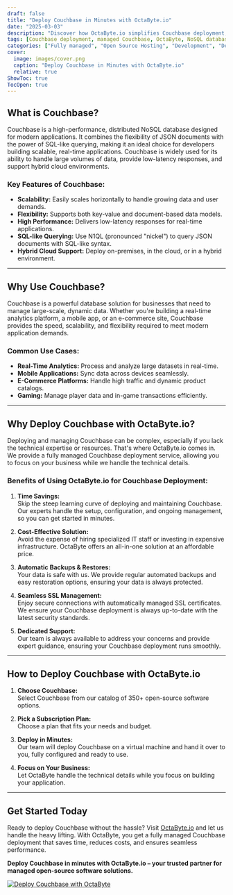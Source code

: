 ```yaml
---
draft: false
title: "Deploy Couchbase in Minutes with OctaByte.io"
date: "2025-03-03"
description: "Discover how OctaByte.io simplifies Couchbase deployment, offering a fully managed solution that saves time, reduces costs, and ensures seamless performance. Learn why Couchbase is a game-changer for modern applications and how OctaByte makes it effortless to deploy and manage."
tags: [Couchbase deployment, managed Couchbase, OctaByte, NoSQL database, open-source software, managed services, Couchbase benefits, cloud database, automated backups, SSL management, cost-effective database solution]
categories: ["Fully managed", "Open Source Hosting", "Development", "Dev Ops", "Couchbase"]
cover:
  image: images/cover.png
  caption: "Deploy Couchbase in Minutes with OctaByte.io"
  relative: true
ShowToc: true
TocOpen: true
---
```



## What is Couchbase?

Couchbase is a high-performance, distributed NoSQL database designed for modern applications. It combines the flexibility of JSON documents with the power of SQL-like querying, making it an ideal choice for developers building scalable, real-time applications. Couchbase is widely used for its ability to handle large volumes of data, provide low-latency responses, and support hybrid cloud environments.

### Key Features of Couchbase:
- **Scalability:** Easily scales horizontally to handle growing data and user demands.
- **Flexibility:** Supports both key-value and document-based data models.
- **High Performance:** Delivers low-latency responses for real-time applications.
- **SQL-like Querying:** Use N1QL (pronounced "nickel") to query JSON documents with SQL-like syntax.
- **Hybrid Cloud Support:** Deploy on-premises, in the cloud, or in a hybrid environment.

---

## Why Use Couchbase?

Couchbase is a powerful database solution for businesses that need to manage large-scale, dynamic data. Whether you're building a real-time analytics platform, a mobile app, or an e-commerce site, Couchbase provides the speed, scalability, and flexibility required to meet modern application demands.

### Common Use Cases:
- **Real-Time Analytics:** Process and analyze large datasets in real-time.
- **Mobile Applications:** Sync data across devices seamlessly.
- **E-Commerce Platforms:** Handle high traffic and dynamic product catalogs.
- **Gaming:** Manage player data and in-game transactions efficiently.

---

## Why Deploy Couchbase with OctaByte.io?

Deploying and managing Couchbase can be complex, especially if you lack the technical expertise or resources. That's where OctaByte.io comes in. We provide a fully managed Couchbase deployment service, allowing you to focus on your business while we handle the technical details.

### Benefits of Using OctaByte.io for Couchbase Deployment:

1. **Time Savings:**  
   Skip the steep learning curve of deploying and maintaining Couchbase. Our experts handle the setup, configuration, and ongoing management, so you can get started in minutes.

2. **Cost-Effective Solution:**  
   Avoid the expense of hiring specialized IT staff or investing in expensive infrastructure. OctaByte offers an all-in-one solution at an affordable price.

3. **Automatic Backups & Restores:**  
   Your data is safe with us. We provide regular automated backups and easy restoration options, ensuring your data is always protected.

4. **Seamless SSL Management:**  
   Enjoy secure connections with automatically managed SSL certificates. We ensure your Couchbase deployment is always up-to-date with the latest security standards.

5. **Dedicated Support:**  
   Our team is always available to address your concerns and provide expert guidance, ensuring your Couchbase deployment runs smoothly.

---

## How to Deploy Couchbase with OctaByte.io

1. **Choose Couchbase:**  
   Select Couchbase from our catalog of 350+ open-source software options.

2. **Pick a Subscription Plan:**  
   Choose a plan that fits your needs and budget.

3. **Deploy in Minutes:**  
   Our team will deploy Couchbase on a virtual machine and hand it over to you, fully configured and ready to use.

4. **Focus on Your Business:**  
   Let OctaByte handle the technical details while you focus on building your application.

---

## Get Started Today

Ready to deploy Couchbase without the hassle? Visit [OctaByte.io](https://octabyte.io) and let us handle the heavy lifting. With OctaByte, you get a fully managed Couchbase deployment that saves time, reduces costs, and ensures seamless performance.

**Deploy Couchbase in minutes with OctaByte.io – your trusted partner for managed open-source software solutions.**

[![Deploy Couchbase with OctaByte](/images/deploy-on-octabyte.png)](https://octabyte.io/fully-managed-open-source-services/development/dev-ops/couchbase)